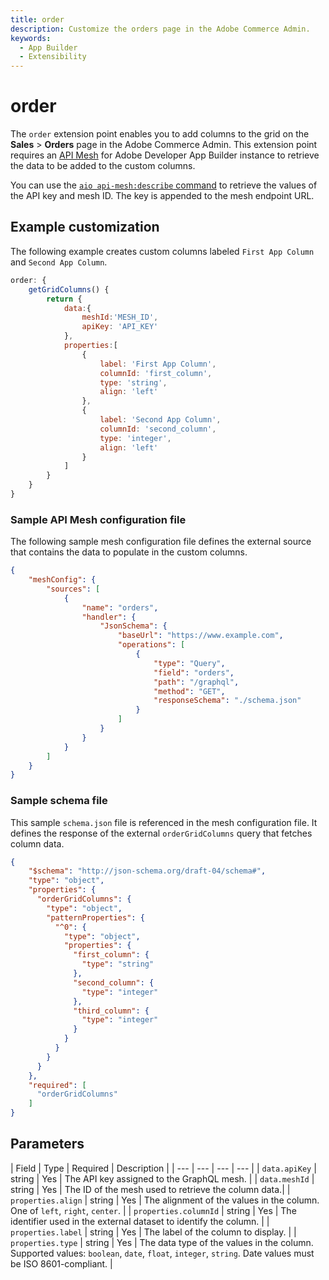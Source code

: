 ```yaml
---
title: order
description: Customize the orders page in the Adobe Commerce Admin.
keywords:
  - App Builder
  - Extensibility
---
```


# order

The `order` extension point enables you to add columns to the grid on the **Sales** > **Orders** page in the Adobe Commerce Admin. This extension point requires an [API Mesh](https://developer.adobe.com/graphql-mesh-gateway/gateway) for Adobe Developer App Builder instance to retrieve the data to be added to the custom columns.

You can use the [`aio api-mesh:describe` command](https://developer.adobe.com/graphql-mesh-gateway/gateway/command-reference/#aio-api-meshdescribe) to retrieve the values of the API key and mesh ID. The key is appended to the mesh endpoint URL.

## Example customization

​The following example creates custom columns labeled `First App Column` and `Second App Column`.

```javascript
order: {
    getGridColumns() {
        return {
            data:{
                meshId:'MESH_ID',
                apiKey: 'API_KEY'
            },
            properties:[
                {
                    label: 'First App Column',
                    columnId: 'first_column',
                    type: 'string',
                    align: 'left'
                },
                {
                    label: 'Second App Column',
                    columnId: 'second_column',
                    type: 'integer',
                    align: 'left'
                }
            ]
        }
    }
}
```

### Sample API Mesh configuration file

The following sample mesh configuration file defines the external source that contains the data to populate in the custom columns.

```json
{
    "meshConfig": {
        "sources": [
            {
                "name": "orders",
                "handler": {
                    "JsonSchema": {
                        "baseUrl": "https://www.example.com",
                        "operations": [
                            {
                                "type": "Query",
                                "field": "orders",
                                "path": "/graphql",
                                "method": "GET",
                                "responseSchema": "./schema.json"
                            }
                        ]
                    }
                }
            }
        ]
    }
} 
```

### Sample schema file

This sample `schema.json` file is referenced in the mesh configuration file. It defines the response of the external `orderGridColumns` query that fetches column data.

```json
{
    "$schema": "http://json-schema.org/draft-04/schema#",
    "type": "object",
    "properties": {
      "orderGridColumns": {
        "type": "object",
        "patternProperties": {
          "^0": {
            "type": "object",
            "properties": {
              "first_column": {
                "type": "string"
              },
              "second_column": {
                "type": "integer"
              },
              "third_column": {
                "type": "integer"
              }
            }
          }
        }
      }
    },
    "required": [
      "orderGridColumns"
    ]
}
```

## Parameters

​| Field | Type | Required | Description |
| --- | --- | --- | --- |
| `data.apiKey` | string | Yes | The API key assigned to the GraphQL mesh. |
| `data.meshId` | string | Yes | The ID of the mesh used to retrieve the column data.|
| `properties.align` | string | Yes | The alignment of the values in the column. One of `left`, `right`, `center`. |
| `properties.columnId` | string | Yes | The identifier used in the external dataset to identify the column. |
| `properties.label` | string | Yes | The label of the column to display. |
| `properties.type` | string | Yes | The data type of the values in the column. Supported values: `boolean`, `date`, `float`, `integer`, `string`. Date values must be ISO 8601-compliant. |
